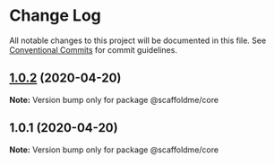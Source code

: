 # Change Log

All notable changes to this project will be documented in this file.
See [Conventional Commits](https://conventionalcommits.org) for commit guidelines.

## [1.0.2](https://github.com/scaffoldme/scaffoldme-cli/compare/@scaffoldme/core@1.0.1...@scaffoldme/core@1.0.2) (2020-04-20)

**Note:** Version bump only for package @scaffoldme/core





## 1.0.1 (2020-04-20)

**Note:** Version bump only for package @scaffoldme/core
